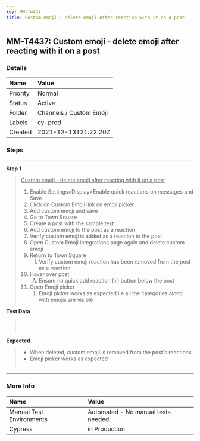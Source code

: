 ```yaml
---
key: MM-T4437
title: Custom emoji - delete emoji after reacting with it on a post
---
```


## MM-T4437: Custom emoji - delete emoji after reacting with it on a post

### Details

| Name     | Value                   |
| :------- | :---------------------- |
| Priority | Normal                  |
| Status   | Active                  |
| Folder   | Channels / Custom Emoji |
| Labels   | cy-prod                 |
| Created  | 2021-12-13T21:22:20Z    |

### Steps

<hr/>

**Step 1**

> <article><u>Custom emoji - delete emoji after reacting with it on a post</u><ol><li>Enable Settings&gt;Display&gt;Enable quick reactions on messages and Save</li><li>Click on Custom Emoji link on emoji picker</li><li>Add custom emoji and save</li><li>Go to Town Square</li><li>Create a post with the sample text</li><li>Add custom emoji to the post as a reaction</li><li>Verify custom emoji is added as a reaction to the post</li><li>Open Custom Emoji integrations page again and delete custom emoji</li><li>Return to Town Square<ol style="list-style-type:upper-roman"><li>Verify custom emoji reaction has been removed from the post as a reaction</li></ol></li><li>Hover over post<ol style="list-style-type:upper-alpha"><li>Ensure no quick add reaction (+) button below the post</li></ol></li><li>Open Emoji picker <ol><li>Emoji picker works as expected i.e all the categories along with emojis are visible</li></ol></li></ol></article>

**Test Data**

> <article><br /><br /></article>

**Expected**

> <article><ul><li>When deleted, custom emoji is removed from the post's reactions</li><li>Emoji picker works as expected<br /><br /></li></ul></article>

<hr/>

### More Info

| Name                     | Value                              |
| :----------------------- | :--------------------------------- |
| Manual Test Environments | Automated - No manual tests needed |
| Cypress                  | in Production                      |
